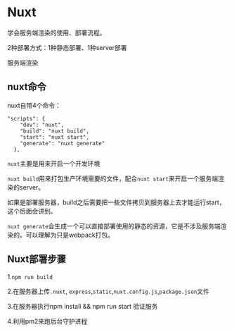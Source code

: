 # Nuxt

学会服务端渲染的使用、部署流程。

2种部署方式：1种静态部署、1种server部署

服务端渲染

## nuxt命令

nuxt自带4个命令：

```
"scripts": {
    "dev": "nuxt",
    "build": "nuxt build",
    "start": "nuxt start",
    "generate": "nuxt generate"
  },
```

`nuxt`主要是用来开启一个开发环境

`nuxt build`用来打包生产环境需要的文件，配合`nuxt start`来开启一个服务端渲染的server。

如果是部署服务器，build之后需要把一些文件拷贝到服务器上去才能运行start，这个后面会讲到。

`nuxt generate`会生成一个可以直接部署使用的静态的资源，它是不涉及服务端渲染的。可以理解为只是webpack打包。



## Nuxt部署步骤

1.`npm run build`

2.在服务器上传`.nuxt`, `express`,`static`,`nuxt.config.js`,`package.json`文件

3.在服务器执行npm install && npm run start 验证服务

4.利用pm2来跑后台守护进程